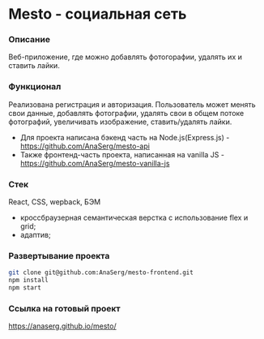 # Mesto - социальная сеть

### Описание

Веб-приложение, где можно добавлять фотогорафии, удалять их и ставить лайки.

### Функционал

Реализована регистрация и авторизация. Пользователь может менять свои данные, добавлять фотографии, удалять свои в общем потоке фотографий, увеличивать изображение, ставить/удалять лайки.

* Для проекта написана бэкенд часть на Node.js(Express.js) - https://github.com/AnaSerg/mesto-api
* Также фронтенд-часть проекта, написанная на vanilla JS - https://github.com/AnaSerg/mesto-vanilla-js

### Стек

React, CSS, wepback, БЭМ

* кроссбраузерная семантическая верстка с использование flex и grid;
* адаптив;


### Развертывание проекта

```sh
git clone git@github.com:AnaSerg/mesto-frontend.git
npm install
npm start
```

### Ссылка на готовый проект
https://anaserg.github.io/mesto/
